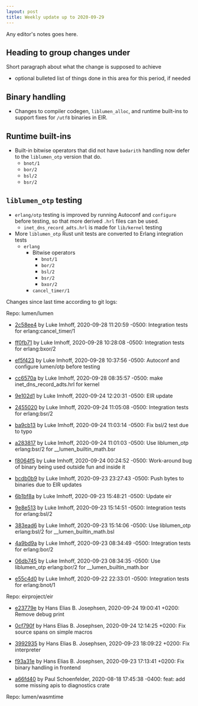 ```yaml
---
layout: post
title: Weekly update up to 2020-09-29
---
```



Any editor's notes goes here.


## Heading to group changes under

Short paragraph about what the change is supposed to achieve

- optional bulleted list of things done in this area for this period, if needed

## Binary handling

* Changes to compiler codegen, `liblumen_alloc`, and runtime built-ins to support fixes for `/utf8` binaries in EIR.

## Runtime built-ins

* Built-in bitwise operators that did not have `badarith` handling now defer to the `liblumen_otp` version that do.
  * `bnot/1`
  * `bor/2`
  * `bsl/2`
  * `bsr/2`

## `liblumen_otp` testing

* `erlang/otp` testing is improved by running Autoconf and `configure` before testing, so that more derived `.hrl` files can be used.
  * `inet_dns_record_adts.hrl` is made for `lib/kernel` testing
* More `liblumen_otp` Rust unit tests are converted to Erlang integration tests
  * `erlang`
    * Bitwise operators
      * `bnot/1`
      * `bor/2`
      * `bsl/2`
      * `bsr/2`
      * `bxor/2`
    * `cancel_timer/1`

Changes since last time according to git logs: 


Repo: lumen/lumen


- [2c58ee4](https://github.com/lumen/lumen/commit/2c58ee4) by Luke Imhoff, 2020-09-28 11:20:59 -0500: Integration tests for erlang:cancel_timer/1

- [ff0fb71](https://github.com/lumen/lumen/commit/ff0fb71) by Luke Imhoff, 2020-09-28 10:28:08 -0500: Integration tests for erlang:bxor/2

- [ef5f423](https://github.com/lumen/lumen/commit/ef5f423) by Luke Imhoff, 2020-09-28 10:37:56 -0500: Autoconf and configure lumen/otp before testing

- [cc6570a](https://github.com/lumen/lumen/commit/cc6570a) by Luke Imhoff, 2020-09-28 08:35:57 -0500: make inet_dns_record_adts.hrl for kernel

- [9e102d1](https://github.com/lumen/lumen/commit/9e102d1) by Luke Imhoff, 2020-09-24 12:20:31 -0500: EIR update

- [2455020](https://github.com/lumen/lumen/commit/2455020) by Luke Imhoff, 2020-09-24 11:05:08 -0500: Integration tests for erlang:bsr/2

- [ba9cb13](https://github.com/lumen/lumen/commit/ba9cb13) by Luke Imhoff, 2020-09-24 11:03:14 -0500: Fix bsl/2 test due to typo

- [a283817](https://github.com/lumen/lumen/commit/a283817) by Luke Imhoff, 2020-09-24 11:01:03 -0500: Use liblumen_otp erlang:bsr/2 for __lumen_builtin_math.bsr

- [f8064f5](https://github.com/lumen/lumen/commit/f8064f5) by Luke Imhoff, 2020-09-24 00:24:52 -0500: Work-around bug of binary being used outside fun and inside it

- [bcdb0b9](https://github.com/lumen/lumen/commit/bcdb0b9) by Luke Imhoff, 2020-09-23 23:27:43 -0500: Push bytes to binaries due to EIR updates

- [6b1bf8a](https://github.com/lumen/lumen/commit/6b1bf8a) by Luke Imhoff, 2020-09-23 15:48:21 -0500: Update eir

- [9e8e513](https://github.com/lumen/lumen/commit/9e8e513) by Luke Imhoff, 2020-09-23 15:14:51 -0500: Integration tests for erlang:bsl/2

- [383ead6](https://github.com/lumen/lumen/commit/383ead6) by Luke Imhoff, 2020-09-23 15:14:06 -0500: Use liblumen_otp erlang:bsl/2 for __lumen_builtin_math.bsl

- [4a9bd9a](https://github.com/lumen/lumen/commit/4a9bd9a) by Luke Imhoff, 2020-09-23 08:34:49 -0500: Integration tests for erlang:bor/2

- [06db745](https://github.com/lumen/lumen/commit/06db745) by Luke Imhoff, 2020-09-23 08:34:35 -0500: Use liblumen_otp erlang:bor/2 for __lumen_builtin_math.bor

- [e55c4d0](https://github.com/lumen/lumen/commit/e55c4d0) by Luke Imhoff, 2020-09-22 22:33:01 -0500: Integration tests for erlang:bnot/1


Repo: eirproject/eir


- [e23779e](https://github.com/eirproject/eir/commit/e23779e) by Hans Elias B. Josephsen, 2020-09-24 19:00:41 +0200: Remove debug print

- [0cf790f](https://github.com/eirproject/eir/commit/0cf790f) by Hans Elias B. Josephsen, 2020-09-24 12:14:25 +0200: Fix source spans on simple macros

- [3992935](https://github.com/eirproject/eir/commit/3992935) by Hans Elias B. Josephsen, 2020-09-23 18:09:22 +0200: Fix interpreter

- [f93a31e](https://github.com/eirproject/eir/commit/f93a31e) by Hans Elias B. Josephsen, 2020-09-23 17:13:41 +0200: Fix binary handling in frontend

- [a66fd40](https://github.com/eirproject/eir/commit/a66fd40) by Paul Schoenfelder, 2020-08-18 17:45:38 -0400: feat: add some missing apis to diagnostics crate


Repo: lumen/wasmtime



